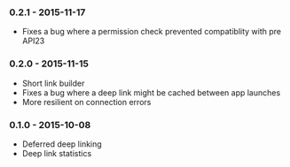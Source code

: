 ### 0.2.1 - 2015-11-17

* Fixes a bug where a permission check prevented compatiblity with pre
  API23

### 0.2.0 - 2015-11-15

* Short link builder
* Fixes a bug where a deep link might be cached between app launches
* More resilient on connection errors

### 0.1.0 - 2015-10-08

* Deferred deep linking
* Deep link statistics
